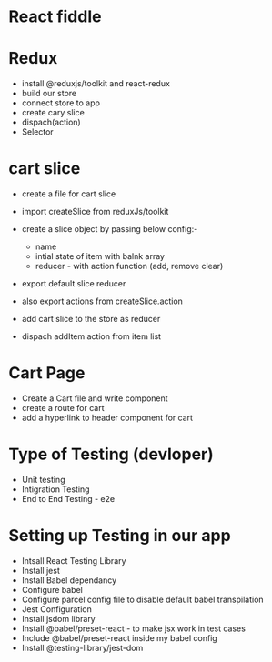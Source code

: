 # React fiddle


# Redux
- install @reduxjs/toolkit and react-redux
- build our store 
- connect store to app
- create cary slice
- dispach(action)
- Selector



# cart slice 
- create a file for cart slice
- import createSlice from reduxJs/toolkit
- create a slice object by passing below config:- 
    - name
    - intial state of item with balnk array
    - reducer - with action function (add, remove clear)
- export default slice reducer
- also export actions from createSlice.action 

- add cart slice to the store as reducer
- dispach addItem action from item list

# Cart Page

- Create a Cart file and write component
- create a route for cart
- add a hyperlink to header component for cart 

# Type of Testing (devloper)
- Unit testing
- Intigration Testing
- End to End  Testing - e2e

# Setting up Testing in our app
- Intsall React Testing Library
- Install jest
- Install Babel dependancy
- Configure babel
- Configure parcel config file to disable default babel transpilation
- Jest Configuration
- Install jsdom library
- Install @babel/preset-react - to make jsx work in test cases
- Include @babel/preset-react inside my babel config
- Install @testing-library/jest-dom

